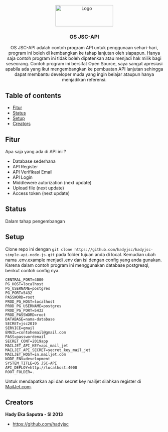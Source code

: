 <p align="center">
  <a href="https://www.java-sc.com/">
    <img src="https://1.bp.blogspot.com/-qlH7GyLvZOs/XX0LSgsv7fI/AAAAAAAAIE4/Md8Bhpbu43wn3wxah9ZC08F40PFYU9JlwCK4BGAYYCw/s1600/PNG.png" alt="Logo" width="184" height="68px">
  </a>

  <h3 align="center">OS JSC-API</h3>
  <p align="center">
    OS JSC-API adalah contoh program API untuk penggunaan sehari-hari, program ini boleh di kembangkan ke tahap lanjutan oleh siapapun. Hanya saja contoh program ini tidak boleh dipatenkan atau menjadi hak milik bagi seseorang. Contoh program ini bersifat Open Source, saya sangat apresiasi apabila ada yang ikut mengembangkan ke pembuatan API lanjutan sehingga dapat membantu developer muda yang ingin belajar ataupun hanya menjadikan referensi. 
  </p>
</p>


## Table of contents

- [Fitur](#fitur)
- [Status](#status)
- [Setup](#setup)
- [Creators](#creators)

## Fitur

Apa saja yang ada di API ini ?

- Database sederhana
- API Register
- API Verifikasi Email
- API Login
- Middlewere autorization (next update)
- Upload file (next update)
- Access token (next update)

## Status

Dalam tahap pengembangan 

## Setup

Clone repo ini dengan ```git clone https://github.com/hadyjsc/hadyjsc-simple-api-node-js.git``` pada folder tujuan anda di local. Kemudian ubah nama .env.example menjadi .env dan isi dengan config yang anda gunakan. Karena dalam contoh program ini menggunakan database postgresql, berikut contoh config nya.
```
CENTRAL_PORT=4000
PG_HOST=localhost
PG_USERNAME=postgres
PG_PORT=5432
PASSWORD=root
PROD_PG_HOST=localhost
PROD_PG_USERNAME=postgres
PROD_PG_PORT=5432
PROD_PASSWORD=root
DATABASE=nama-database
SECRET=jsc2019
SERVICE=gmail
EMAIL=contohemail@gmail.com
PASS=passwordemail
SECRET_CONT=2019app
MAILJET_API_KEY=api_mail_jet
MAILJET_API_SECRET=secret_key_mail_jet
MAILJET_HOST=in.mailjet.com
NODE_ENV=development
SYSTEM_TITLE=OS JSC-API
API_DEPLOY=http://localhost:4000
ROOT_FOLDER=.
```

Untuk mendapatkan api dan secret key mailjet silahkan register di <a href="https://www.mailjet.com/">MailJet.com</a>.

## Creators

**Hady Eka Saputra - SI 2013**

- <https://github.com/hadyjsc>